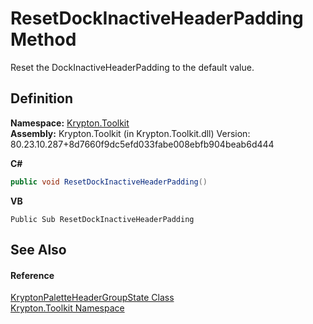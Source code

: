 # ResetDockInactiveHeaderPadding Method


Reset the DockInactiveHeaderPadding to the default value.



## Definition
**Namespace:** <a href="79d2eac2-21f4-54ff-7552-b20c33c30600.md">Krypton.Toolkit</a>  
**Assembly:** Krypton.Toolkit (in Krypton.Toolkit.dll) Version: 80.23.10.287+8d7660f9dc5efd033fabe008ebfb904beab6d444

**C#**
``` C#
public void ResetDockInactiveHeaderPadding()
```
**VB**
``` VB
Public Sub ResetDockInactiveHeaderPadding
```



## See Also


#### Reference
<a href="9b64775d-5b78-7f5f-71da-cf5105a1e84e.md">KryptonPaletteHeaderGroupState Class</a>  
<a href="79d2eac2-21f4-54ff-7552-b20c33c30600.md">Krypton.Toolkit Namespace</a>  
